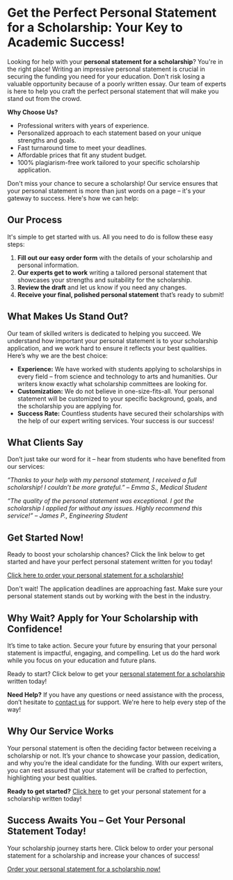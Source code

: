 # Get the Perfect Personal Statement for a Scholarship: Your Key to Academic Success!

Looking for help with your **personal statement for a scholarship**? You're in the right place! Writing an impressive personal statement is crucial in securing the funding you need for your education. Don't risk losing a valuable opportunity because of a poorly written essay. Our team of experts is here to help you craft the perfect personal statement that will make you stand out from the crowd.

**Why Choose Us?**

- Professional writers with years of experience.
- Personalized approach to each statement based on your unique strengths and goals.
- Fast turnaround time to meet your deadlines.
- Affordable prices that fit any student budget.
- 100% plagiarism-free work tailored to your specific scholarship application.

Don't miss your chance to secure a scholarship! Our service ensures that your personal statement is more than just words on a page – it's your gateway to success. Here's how we can help:

## Our Process

It's simple to get started with us. All you need to do is follow these easy steps:

1. **Fill out our easy order form** with the details of your scholarship and personal information.
2. **Our experts get to work** writing a tailored personal statement that showcases your strengths and suitability for the scholarship.
3. **Review the draft** and let us know if you need any changes.
4. **Receive your final, polished personal statement** that’s ready to submit!

## What Makes Us Stand Out?

Our team of skilled writers is dedicated to helping you succeed. We understand how important your personal statement is to your scholarship application, and we work hard to ensure it reflects your best qualities. Here’s why we are the best choice:

- **Experience:** We have worked with students applying to scholarships in every field – from science and technology to arts and humanities. Our writers know exactly what scholarship committees are looking for.
- **Customization:** We do not believe in one-size-fits-all. Your personal statement will be customized to your specific background, goals, and the scholarship you are applying for.
- **Success Rate:** Countless students have secured their scholarships with the help of our expert writing services. Your success is our success!

## What Clients Say

Don’t just take our word for it – hear from students who have benefited from our services:

_“Thanks to your help with my personal statement, I received a full scholarship! I couldn’t be more grateful.” – Emma S., Medical Student_

_“The quality of the personal statement was exceptional. I got the scholarship I applied for without any issues. Highly recommend this service!” – James P., Engineering Student_

## Get Started Now!

Ready to boost your scholarship chances? Click the link below to get started and have your perfect personal statement written for you today!

[Click here to order your personal statement for a scholarship!](https://tinyurl.com/topessay?keyword=personal+statement+for+a+scholarship)

Don't wait! The application deadlines are approaching fast. Make sure your personal statement stands out by working with the best in the industry.

## Why Wait? Apply for Your Scholarship with Confidence!

It’s time to take action. Secure your future by ensuring that your personal statement is impactful, engaging, and compelling. Let us do the hard work while you focus on your education and future plans.

Ready to start? Click below to get your [personal statement for a scholarship](https://tinyurl.com/topessay?keyword=personal+statement+for+a+scholarship) written today!

**Need Help?** If you have any questions or need assistance with the process, don’t hesitate to [contact us](https://tinyurl.com/topessay?keyword=personal+statement+for+a+scholarship) for support. We're here to help every step of the way!

## Why Our Service Works

Your personal statement is often the deciding factor between receiving a scholarship or not. It’s your chance to showcase your passion, dedication, and why you’re the ideal candidate for the funding. With our expert writers, you can rest assured that your statement will be crafted to perfection, highlighting your best qualities.

**Ready to get started?** [Click here](https://tinyurl.com/topessay?keyword=personal+statement+for+a+scholarship) to get your personal statement for a scholarship written today!

## Success Awaits You – Get Your Personal Statement Today!

Your scholarship journey starts here. Click below to order your personal statement for a scholarship and increase your chances of success!

[Order your personal statement for a scholarship now!](https://tinyurl.com/topessay?keyword=personal+statement+for+a+scholarship)
